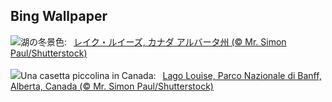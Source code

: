 ## Bing Wallpaper
![](https://www.bing.com/th?id=OHR.LakeLouise_JA-JP5881267112_UHD.jpg&w=1000)湖の冬景色:&nbsp;&ensp;[レイク・ルイーズ, カナダ アルバータ州 (© Mr. Simon Paul/Shutterstock)](https://www.bing.com/th?id=OHR.LakeLouise_JA-JP5881267112_UHD.jpg)
<br><br/>
![](https://www.bing.com/th?id=OHR.LakeLouise_IT-IT5093605505_UHD.jpg&w=1000)Una casetta piccolina in Canada:&nbsp;&ensp;[Lago Louise, Parco Nazionale di Banff, Alberta, Canada (© Mr. Simon Paul/Shutterstock)](https://www.bing.com/th?id=OHR.LakeLouise_IT-IT5093605505_UHD.jpg)
<br><br/>
